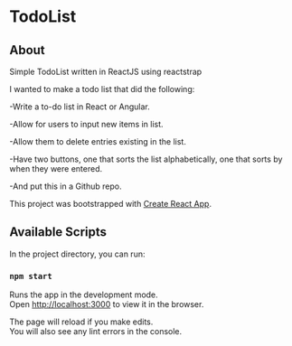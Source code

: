 
# TodoList

## About
Simple TodoList written in ReactJS using reactstrap

I wanted to make a todo list that did the following:

-Write a to-do list in React or Angular.

-Allow for users to input new items in list.

-Allow them to delete entries existing in the list.

-Have two buttons, one that sorts the list alphabetically, one that sorts by when they were entered.

-And put this in a Github repo.

This project was bootstrapped with [Create React App](https://github.com/facebook/create-react-app).

## Available Scripts

In the project directory, you can run:

### `npm start`

Runs the app in the development mode.<br />
Open [http://localhost:3000](http://localhost:3000) to view it in the browser.

The page will reload if you make edits.<br />
You will also see any lint errors in the console.


